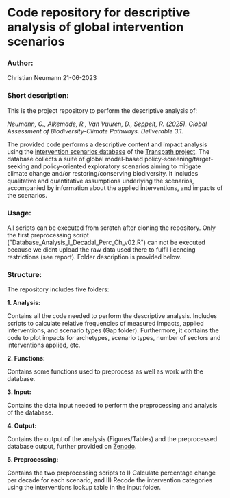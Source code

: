 # Code repository for descriptive analysis of global intervention scenarios

### Author:

Christian Neumann 21-06-2023

### Short description:

This is the project repository to perform the descriptive analysis of:

*Neumann, C., Alkemade, R., Van Vuuren, D., Seppelt, R. (2025). Global Assessment of Biodiversity-Climate Pathways. Deliverable 3.1.*

The provided code performs a descriptive content and impact analysis using the [intervention scenarios database](www.google.de) of the [Transpath project](https://www.transpath.eu/). The database collects a suite of global model-based policy-screening/target-seeking and policy-oriented exploratory scenarios aiming to mitigate climate change and/or restoring/conserving biodiversity. It includes qualitative and quantitative assumptions underlying the scenarios, accompanied by information about the applied interventions, and impacts of the scenarios.

### Usage:

All scripts can be executed from scratch after cloning the repository. Only the first preprocessing script ("Database_Analysis_I_Decadal_Perc_Ch_v02.R") can not be executed because we didnt upload the raw data used there to fulfil licencing restrictions (see report). Folder description is provided below. 

### Structure: 

The repository includes five folders:

**1. Analysis:**

Contains all the code needed to perform the descriptive analysis. Includes scripts to calculate relative frequencies of measured impacts, applied interventions, and scenario types (Gap folder). Furthermore, it contains the code to plot impacts for archetypes, scenario types, number of sectors and interventions applied, etc.

**2. Functions:**

Contains some functions used to preprocess as well as work with the database.

**3. Input:**

Contains the data input needed to perform the preprocessing and analysis of the database.

**4. Output:**

Contains the output of the analysis (Figures/Tables) and the preprocessed database output, further provided on [Zenodo](www.google.de).

**5. Preprocessing:**

Contains the two preprocessing scripts to I) Calculate percentage change per decade for each scenario, and II) Recode the intervention categories using the interventions lookup table in the input folder.
